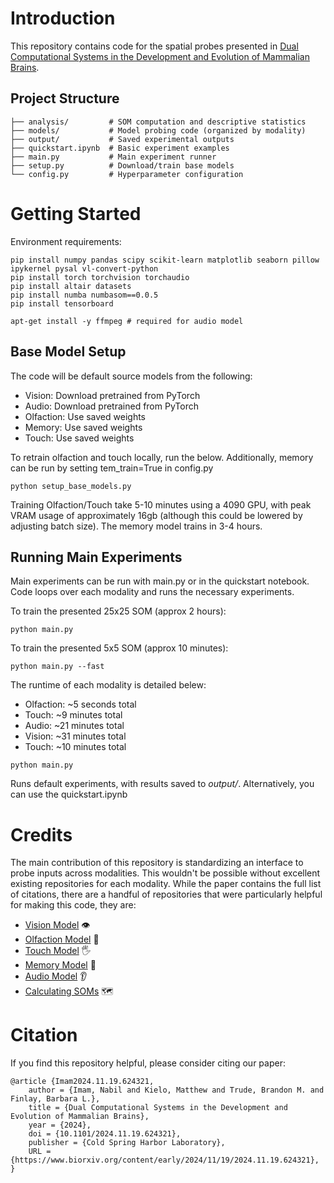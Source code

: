 # Introduction

This repository contains code for the spatial probes presented in [Dual Computational Systems in the Development and Evolution of Mammalian Brains](https://www.biorxiv.org/content/10.1101/2024.11.19.624321v1.full.pdf). 

## Project Structure
```
├── analysis/         # SOM computation and descriptive statistics
├── models/           # Model probing code (organized by modality)
├── output/           # Saved experimental outputs
├── quickstart.ipynb  # Basic experiment examples
├── main.py           # Main experiment runner
├── setup.py          # Download/train base models
└── config.py         # Hyperparameter configuration
```

# Getting Started

Environment requirements:

```
pip install numpy pandas scipy scikit-learn matplotlib seaborn pillow ipykernel pysal vl-convert-python
pip install torch torchvision torchaudio
pip install altair datasets
pip install numba numbasom==0.0.5
pip install tensorboard

apt-get install -y ffmpeg # required for audio model
```
 

## Base Model Setup

The code will be default source models from the following:
- Vision: Download pretrained from PyTorch
- Audio: Download pretrained from PyTorch
- Olfaction: Use saved weights
- Memory: Use saved weights
- Touch: Use saved weights

To retrain olfaction and touch locally, run the below. Additionally, memory can be run by setting tem_train=True in config.py

```
python setup_base_models.py
```

Training Olfaction/Touch take 5-10 minutes using a 4090 GPU, with peak VRAM usage of approximately 16gb (although this could be lowered by adjusting batch size). The memory model trains in 3-4 hours.

## Running Main Experiments

Main experiments can be run with main.py or in the quickstart notebook. Code loops over each modality and runs the necessary experiments. 

To train the presented 25x25 SOM (approx 2 hours):
```
python main.py
```

To train the presented 5x5 SOM (approx 10 minutes):
```
python main.py --fast
```

The runtime of each modality is detailed belew:

- Olfaction: ~5 seconds total
- Touch: ~9 minutes total
- Audio: ~21 minutes total
- Vision: ~31 minutes total
- Touch: ~10 minutes total

```
python main.py
```

Runs default experiments, with results saved to _output/_. Alternatively, you can use the quickstart.ipynb


# Credits
The main contribution of this repository is standardizing an interface to probe inputs across modalities. This wouldn't be possible without excellent existing repositories for each modality. While the paper contains the full list of citations, there are a handful of repositories that were particularly helpful for making this code, they are:
- [Vision Model](https://github.com/pytorch/vision/blob/main/torchvision/models/resnet.py) 👁️
- [Olfaction Model](https://github.com/gyyang/olfaction_evolution) 👃
- [Touch Model](https://github.com/erkil1452/touch/tree/master) 🖐️
- [Memory Model](https://github.com/jbakermans/torch_tem) 🧠
- [Audio Model](https://github.com/pytorch/audio/blob/main/examples/tutorials/speech_recognition_pipeline_tutorial.py) 👂
- [Calculating SOMs](https://github.com/nmarincic/numbasom) 🗺️

# Citation
If you find this repository helpful, please consider citing our paper:
```
@article {Imam2024.11.19.624321,
	author = {Imam, Nabil and Kielo, Matthew and Trude, Brandon M. and Finlay, Barbara L.},
	title = {Dual Computational Systems in the Development and Evolution of Mammalian Brains},
	year = {2024},
	doi = {10.1101/2024.11.19.624321},
	publisher = {Cold Spring Harbor Laboratory},
	URL = {https://www.biorxiv.org/content/early/2024/11/19/2024.11.19.624321},
}
```
